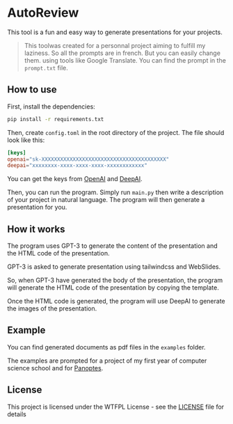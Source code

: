 # AutoReview

This tool is a fun and easy way to generate presentations for your projects.

> This toolwas created for a personnal project aiming to fulfill my laziness. So all the prompts are in french. But you can easily change them. using tools like Google Translate. You can find the prompt in the `prompt.txt` file.

## How to use

First, install the dependencies:

```bash
pip install -r requirements.txt
```

Then, create `config.toml` in the root directory of the project. The file should look like this:

```toml
[keys]
openai="sk-XXXXXXXXXXXXXXXXXXXXXXXXXXXXXXXXXXXXXXXX"
deepai="xxxxxxxx-xxxx-xxxx-xxxx-xxxxxxxxxxxx"
```

You can get the keys from [OpenAI](https://platform.openai.com/account) and [DeepAI](https://deepai.org/).

Then, you can run the program.
Simply run `main.py` then write a description of your project in natural language. The program will then generate a presentation for you.

## How it works

The program uses GPT-3 to generate the content of the presentation and the HTML code of the presentation.

GPT-3 is asked to generate presentation using tailwindcss and WebSlides.

So, when GPT-3 have generated the body of the presentation, the program will generate the HTML code of the presentation by copying the template.

Once the HTML code is generated, the program will use DeepAI to generate the images of the presentation.

## Example

You can find generated documents as pdf files in the `examples` folder.

The examples are prompted for a project of my first year of computer science school and for [Panoptes](https://github.com/ydhemtek/Panoptes).

## License

This project is licensed under the WTFPL License - see the [LICENSE](LICENSE) file for details
